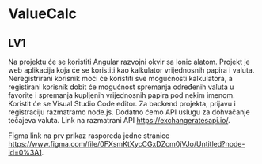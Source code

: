 # ValueCalc

## LV1
Na projektu će se koristiti Angular razvojni okvir sa Ionic alatom.
Projekt je web aplikacija koja će se koristiti kao kalkulator vrijednosnih papira i valuta. Neregistrirani korisnik moći će koristiti sve mogućnosti kalkulatora, a registirani korisnik dobit će mogućnost spremanja određenih valuta u favorite i spremanja kupljenih vrijednosnih papira pod nekim imenom.
Koristit će se Visual Studio Code editor.
Za backend projekta, prijavu i registraciju razmatramo node.js.
Dodatno ćemo API uslugu za dohvačanje tečajeva valuta. Link na razmatrani API https://exchangeratesapi.io/.

Figma link na prv prikaz rasporeda jedne stranice https://www.figma.com/file/0FXsmKtXycCGxDZcm0jVJo/Untitled?node-id=0%3A1.